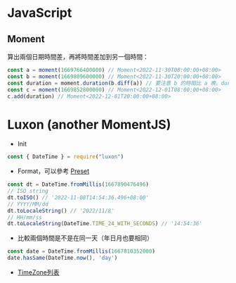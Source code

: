 # JavaScript

## Moment

算出兩個日期時間差，再將時間差加到另一個時間：

```js
const a = moment(1669766400000) // Moment<2022-11-30T08:00:00+08:00>
const b = moment(1669809600000) // Moment<2022-11-30T20:00:00+08:00>
const duration = moment.duration(b.diff(a)) // 要注意 b 的時間比 a 晚。duration.humanize() -> '12 hours'
const c = moment(1669852800000) // Moment<2022-12-01T08:00:00+08:00>
c.add(duration) // Moment<2022-12-01T20:00:00+08:00>
```


# Luxon (another MomentJS)

- Init

```js
const { DateTime } = require("luxon")
```

- Format，可以參考 [Preset](https://moment.github.io/luxon/#/formatting?id=presets)

```js
const dt = DateTime.fromMillis(1667890476496)
// ISO string
dt.toISO() // '2022-11-08T14:54:36.496+08:00'
// YYYY/MM/dd
dt.toLocaleString() // '2022/11/8'
// HH/mm/ss 
dt.toLocaleString(DateTime.TIME_24_WITH_SECONDS) // '14:54:36'
```

- 比較兩個時間是不是在同一天（年日月也要相同）

```js
const date = DateTime.fromMillis(1667810352000)
date.hasSame(DateTime.now(), 'day')
```

- [TimeZone列表](https://en.wikipedia.org/wiki/List_of_tz_database_time_zones)